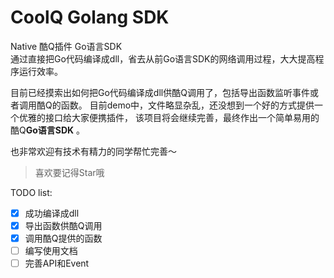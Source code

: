 # CoolQ Golang SDK
Native 酷Q插件 Go语言SDK  
通过直接把Go代码编译成dll，省去从前Go语言SDK的网络调用过程，大大提高程序运行效率。

目前已经摸索出如何把Go代码编译成dll供酷Q调用了，包括导出函数监听事件或者调用酷Q的函数。
目前demo中，文件略显杂乱，还没想到一个好的方式提供一个优雅的接口给大家便携插件，
该项目将会继续完善，最终作出一个简单易用的酷Q**Go语言SDK** 。

也非常欢迎有技术有精力的同学帮忙完善～

> 喜欢要记得Star哦

TODO list:
- [x] 成功编译成dll
- [x] 导出函数供酷Q调用
- [x] 调用酷Q提供的函数
- [ ] 编写使用文档
- [ ] 完善API和Event
